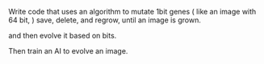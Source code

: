 Write code that uses an algorithm to mutate 1bit genes ( like an image with 64 bit, )
save, delete, and regrow, until an image is grown.

and then evolve it based on bits.

Then train an AI to evolve an image.
